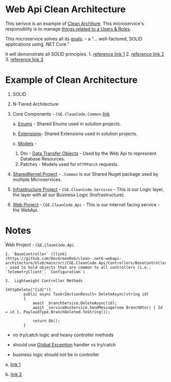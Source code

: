 # Web Api Clean Architecture
This serivce is an example of [Clean Architure](https://github.com/ardalis/CleanArchitecture). This microservice's responsiblity is to manage [things related to a Users & Roles](https://miro.com/app/board/o9J_lBUMvaA=/?invite_link_id=344850719559).

This microservice solves all its [goals](https://github.com/ardalis/CleanArchitecture#goals). - a "... well-factored, SOLID applications using .NET Core."

It will demonstrate all SOLID principles. 
	1. [reference link 1](https://www.educative.io/blog/solid-principles-oop-c-sharp) 
	2. [reference link 2](https://dotnettutorials.net/course/solid-design-principles/)
	3. [reference link 3](https://www.c-sharpcorner.com/UploadFile/damubetha/solid-principles-in-C-Sharp/)

# Example of Clean Architecture

1. SOLID
2. N-Tiered Architecture
3. Core Components - `CGE.CleanCode.Common` [link](https://github.com/DocGreenRob/clean-.net6-webapi-architecture/tree/main/src/CGE.CleanCode.Common)
	
	a. [Enums](https://github.com/DocGreenRob/clean-.net6-webapi-architecture/tree/main/src/CGE.CleanCode.Common/Enums) - Shared Enums used in solution projects.
	
	b. [Extensions](https://github.com/DocGreenRob/clean-.net6-webapi-architecture/tree/main/src/CGE.CleanCode.Common/Extensions)- Shared Extensions used in solution projects.
	
	c. [Models](https://github.com/DocGreenRob/clean-.net6-webapi-architecture/tree/main/src/CGE.CleanCode.Common/Models) -
	1. Dto - [Data Transfer Objects](https://docs.microsoft.com/en-us/aspnet/web-api/overview/data/using-web-api-with-entity-framework/part-5) - Used by the Web Api to represnent Database Resources.
	2. Patches - Models used for `HTTPPatch` requests.
	
4. [SharedKernel Project](https://github.com/DocGreenRob/clean-.net6-webapi-architecture/tree/main/src/CGE.CleanCode.Common) - `.Common` is our Shared Nuget package used by multiple  Microservices.
5. [Infrastructure Project](https://github.com/DocGreenRob/clean-.net6-webapi-architecture/tree/main/src/CGE.CleanCode.Services) - `CGE.CleanCode.Services` - This is our Logic layer, the layer with all our Business Logic (Insfrastructure).
6. [Web Project](https://github.com/DocGreenRob/clean-.net6-webapi-architecture/tree/main/src/CGE.CleanCode.Api) - `CGE.CleanCode.Api` - This is our internet facing service - the WebApi.


# Notes
Web Project - `CGE.CleanCode.Api`

	1. `BaseController` ([link](https://github.com/DocGreenRob/clean-.net6-webapi-architecture/blob/main/src/CGE.CleanCode.Api/Controllers/BaseController.cs)) - used to hold objects that are common to all controllers (i.e., `TelemetryClient`, `Configuration`)
	
	2.  Lightweight Controller Methods

```
[HttpDelete("{id}")]
		public async Task<IActionResult> DeleteAsync(string id)
		{
			await _branchService.DeleteAsync(id);
			await _serviceBusService.SendMessage(new BranchDto() { Id = id }, PayloadType.BranchDeleted.ToString());

			return Ok();
		}
```

- no try/catch logic and heavy controller methods 

- should use [Global Exception](https://github.com/DocGreenRob/clean-.net6-webapi-architecture/blob/main/src/CGE.CleanCode.Api/Middlewear/ExceptionMiddleware.cs) handler vs try/catch
- business logic should not be in controller

a. [link 1](https://jasonwatmore.com/post/2022/01/17/net-6-global-error-handler-tutorial-with-example "link 1")

b. [link 2](https://stackoverflow.com/questions/72061109/remove-try-catch-statements-from-asp-net-controllers "link 2")


